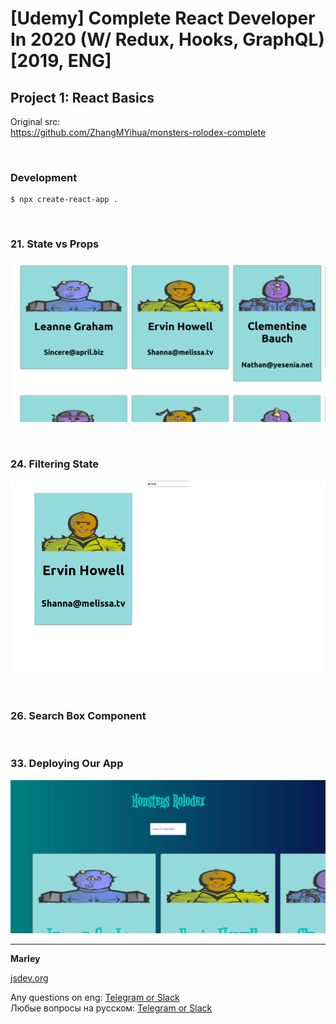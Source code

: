 # [Udemy] Complete React Developer In 2020 (W/ Redux, Hooks, GraphQL) [2019, ENG]


## Project 1: React Basics

Original src:  
https://github.com/ZhangMYihua/monsters-rolodex-complete


<br/>

### Development

    $ npx create-react-app .
    

<br/>

### 21. State vs Props

![Application](../img/p1-01.png?raw=true)

<br/>

### 24. Filtering State

![Application](../img/p1-02.png?raw=true)

<br/>

### 26. Search Box Component


<br/>

### 33. Deploying Our App

![Application](../img/p1-03.png?raw=true)

---

**Marley**

<a href="https://jsdev.org">jsdev.org</a>

Any questions on eng: <a href="https://jsdev.org/chat/">Telegram or Slack</a>  
Любые вопросы на русском: <a href="https://jsdev.ru/chat/">Telegram or Slack</a>